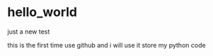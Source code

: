 # hello_world
just a new test

this is the first time use github and i will use it store my python code
